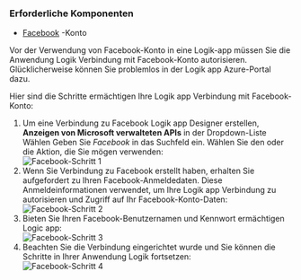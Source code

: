 ### <a name="prerequisites"></a>Erforderliche Komponenten
- [Facebook](https://www.facebook.com/) -Konto 

Vor der Verwendung von Facebook-Konto in eine Logik-app müssen Sie die Anwendung Logik Verbindung mit Facebook-Konto autorisieren. Glücklicherweise können Sie problemlos in der Logik app Azure-Portal dazu. 

Hier sind die Schritte ermächtigen Ihre Logik app Verbindung mit Facebook-Konto:

1. Um eine Verbindung zu Facebook Logik app Designer erstellen, **Anzeigen von Microsoft verwalteten APIs** in der Dropdown-Liste Wählen Geben Sie *Facebook* in das Suchfeld ein. Wählen Sie den oder die Aktion, die Sie mögen verwenden:  
  ![Facebook-Schritt 1](./media/connectors-create-api-facebook/facebook-1.png)
2. Wenn Sie Verbindung zu Facebook erstellt haben, erhalten Sie aufgefordert zu Ihren Facebook-Anmeldedaten. Diese Anmeldeinformationen verwendet, um Ihre Logik app Verbindung zu autorisieren und Zugriff auf Ihr Facebook-Konto-Daten:  
  ![Facebook-Schritt 2](./media/connectors-create-api-facebook/facebook-2.png)
3. Bieten Sie Ihren Facebook-Benutzernamen und Kennwort ermächtigen Logic app:  
  ![Facebook-Schritt 3](./media/connectors-create-api-facebook/facebook-3.png)   
4. Beachten Sie die Verbindung eingerichtet wurde und Sie können die Schritte in Ihrer Anwendung Logik fortsetzen:  
  ![Facebook-Schritt 4](./media/connectors-create-api-facebook/facebook-4.png)   
